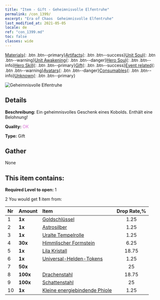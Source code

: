 ```yaml
---
title: "Item - Gift - Geheimnisvolle Elfentruhe"
permalink: /con_1399/
excerpt: "Era of Chaos  Geheimnisvolle Elfentruhe"
last_modified_at: 2021-05-05
locale: de
ref: "con_1399.md"
toc: false
classes: wide
---
```

 [Materials](/ItemsDE/){: .btn .btn--primary}[Artifacts](/ItemsDE/Artifacts/){: .btn .btn--success}[Unit Soul](/ItemsDE/UnitSoul/){: .btn .btn--warning}[Unit Awakening](/ItemsDE/UnitAwakening/){: .btn .btn--danger}[Hero Soul](/ItemsDE/HeroSoul/){: .btn .btn--info}[Hero Skill](/ItemsDE/HeroSkill/){: .btn .btn--primary}[Gift](/ItemsDE/Gift/){: .btn .btn--success}[Event related](/ItemsDE/Events/){: .btn .btn--warning}[Avatars](/ItemsDE/Avatars/){: .btn .btn--danger}[Consumables](/ItemsDE/Consumables/){: .btn .btn--info}[Unknown](/ItemsDE/Unknown/){: .btn .btn--primary}

 ![Geheimnisvolle Elfentruhe](/images/t/i_907013.png)

## Details
 **Beschreibung:** Ein geheimnisvolles Geschenk eines Kobolds. Enthält eine Belohnung!

 **Quality:** <span style="color: #DA70D6">OK</span>

 **Type:** Gift

## Gather

  None

## This item contains:

 **Required Level to open:** 1

 2 You would get **1** item  from:

  | Nr | Amount |     Item    | Drop Rate,% |
  |:---|:-------|:------------|:---------:|
  | 1 |  **1x** | [Goldschlüssel](/ItemsDE/con_783/) | 1.25 | 
  | 2 |  **1x** | [Astrosilber](/ItemsDE/con_969/) | 1.25 | 
  | 3 |  **1x** | [Uralte Tempelrolle](/ItemsDE/con_697/) | 1.25 | 
  | 4 |  **30x** | [Himmlischer Formstein](/ItemsDE/art_188/) | 6.25 | 
  | 5 |  **1x** | [Lila Kristall](/ItemsDE/con_720/) | 18.75 | 
  | 6 |  **1x** | [Universal-Helden-Tokens](/ItemsDE/her_358/) | 1.25 | 
  | 7 |  **50x** | <i class="fas fa-gem"/> | 25 | 
  | 8 |  **100x** | [Drachenstahl](/ItemsDE/con_880/) | 18.75 | 
  | 9 |  **100x** | [Schattenstahl](/ItemsDE/con_881/) | 25 | 
  | 10 |  **1x** | [Kleine energiebindende Phiole](/ItemsDE/con_724/) | 1.25 | 
